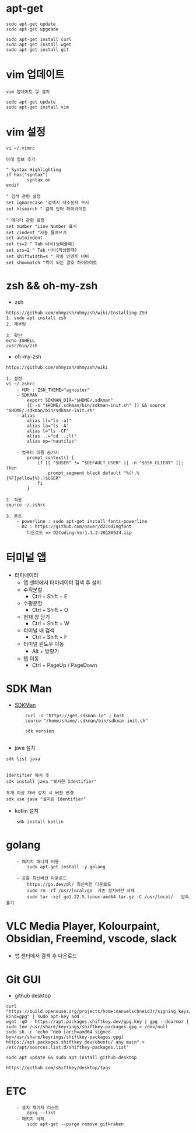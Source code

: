 
# apt-get 
```
sudo apt-get update
sudo apt-get upgeade

sudo apt-get install curl
sudo apt-get install wget
sudo apt-get install git

```

# vim 업데이트
```
vim 업데이트 및 설치

sudo apt-get update
sudo apt-get install vim
```

# vim 설정
```
vi ~/.vimrc

아래 정보 추가

" Syntax Highlighting
if has("syntax")
        syntax on
endif

" 검색 관련 설정
set ignorecase "검색시 대소문자 무시
set hlsearch " 검색 단어 하이라이트

" 에디터 관련 설정
set number "Line Number 표시
set cindent "자동 들여쓰기
set autoindent
set ts=2 " Tab 너비(보여줄때)
set sts=2 " Tab 너비(작성할때)
set shiftwidth=4 " 자동 인덴트 너비
set showmatch "짝이 되는 괄호 하이라이트
```

# zsh && oh-my-zsh
* zsh
```
https://github.com/ohmyzsh/ohmyzsh/wiki/Installing-ZSH
1. sudo apt install zsh
2. 재부팅

3. 확인
echo $SHELL
/usr/bin/zsh
```
* oh-my-zsh
```
https://github.com/ohmyzsh/ohmyzsh/wiki

1. 설정
vi ~/.zshrc
	- 테마 : ZSH_THEME="agnoster"
	- SDKMAN
		export SDKMAN_DIR="$HOME/.sdkman"
		[[ -s "$HOME/.sdkman/bin/sdkman-init.sh" ]] && source "$HOME/.sdkman/bin/sdkman-init.sh"
	- alias
		alias ll="ls -al"
		alias la="ls -A"
		alias l="ls -CF"
		alias ..="cd ..;ll"
		alias op="nautilus"
		
	- 컴퓨터 이름 숨기시
		prompt_context() {
			if [[ "$USER" != "$DEFAULT_USER" || -n "$SSH_CLIENT" ]]; then
				prompt_segment black default "%(!.%{%F{yellow}%}.)$USER"
			fi
		}

2. 적용
source ~/.zshrc

3. 폰트
	- powerline : sudo apt-get install fonts-powerline
	- D2 : https://github.com/naver/d2codingfont
		다운로드 => D2Coding-Ver1.3.2-20180524.zip
```

# 터미널 앱
*  터미네이터 
	* 앱 센터에서 터미네이터 검색 후 설치
	* 수직분할
		* Ctrl + Shift + E
	* 수평분할
		* Ctrl + Shift + O
	* 현재 창 닫기
		* Ctrl + Shift + W
	* 터미널 내 검색
		* Ctrl + Shift + F
	* 터미널 윈도우 이동
		* Alt + 방향기
	* 탭 이동
		* Ctrl + PageUp / PageDown

# SDK Man
* [SDKMan](https://sdkman.io/)
	```
		curl -s "https://get.sdkman.io" | bash
		source "/home/shane/.sdkman/bin/sdkman-init.sh"

		sdk version
		
    ```
* java 설치
```
sdk list java


Identifier 복사 후
sdk install java "복사한 Identifier"

두개 이상 자바 설치 시 버전 변경
sdk use java "설치된 Identifier"
```
* kotlin 설치
```
	sdk install kotlin
```

# golang
```
	- 패키지 매니져 이용
		sudo apt-get install -y golang

	- 공홈 최신버전 다운로드
		https://go.dev/dl/ 최신버전 다운로드
		sudo rm -rf /usr/local/go  기존 설치버전 삭제
		sudo tar -xzf go1.22.5.linux-amd64.tar.gz -C /usr/local/   압축풀기
```

# VLC Media Player, Kolourpaint, Obsidian, Freemind, vscode, slack
* 앱 센터에서 검색 후 다운로드

# Git GUI
 * github desktop
 ```
 curl "https://build.opensuse.org/projects/home:manuelschneid3r/signing_keys/download?kind=gpg" | sudo apt-key add -
wget -qO - https://apt.packages.shiftkey.dev/gpg.key | gpg --dearmor | sudo tee /usr/share/keyrings/shiftkey-packages.gpg > /dev/null
sudo sh -c 'echo "deb [arch=amd64 signed-by=/usr/share/keyrings/shiftkey-packages.gpg] https://apt.packages.shiftkey.dev/ubuntu/ any main" > /etc/apt/sources.list.d/shiftkey-packages.list'

sudo apt update && sudo apt install github-desktop

https://github.com/shiftkey/desktop/tags
```

# ETC
```
	- 설치 패키지 리스트
		dpkg --list
	- 패키지 삭제
		sudo apt-get --purge remove gitkraken
```